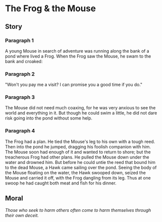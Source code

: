 
# The Frog & the Mouse

## Story


### Paragraph 1

A young Mouse in search of adventure was running along the bank of a pond where lived a Frog. When the Frog saw the Mouse, he swam to the bank and croaked:



### Paragraph 2

"Won't you pay me a visit? I can promise you a good time if you do."



### Paragraph 3

The Mouse did not need much coaxing, for he was very anxious to see the world and everything in it. But though he could swim a little, he did not dare risk going into the pond without some help.



### Paragraph 4

The Frog had a plan. He tied the Mouse's leg to his own with a tough reed. Then into the pond he jumped, dragging his foolish companion with him.
The Mouse soon had enough of it and wanted to return to shore; but the treacherous Frog had other plans. He pulled the Mouse down under the water and drowned him. But before he could untie the reed that bound him to the dead Mouse, a Hawk came sailing over the pond. Seeing the body of the Mouse floating on the water, the Hawk swooped down, seized the Mouse and carried it off, with the Frog dangling from its leg. Thus at one swoop he had caught both meat and fish for his dinner.



## Moral

_Those who seek to harm others often come to harm themselves through their own deceit._

